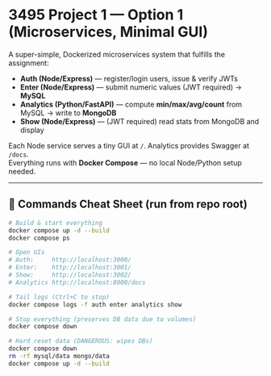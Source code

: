 # 3495 Project 1 — Option 1 (Microservices, Minimal GUI)

A super-simple, Dockerized microservices system that fulfills the assignment:

- **Auth (Node/Express)** — register/login users, issue & verify JWTs  
- **Enter (Node/Express)** — submit numeric values (JWT required) → **MySQL**  
- **Analytics (Python/FastAPI)** — compute **min/max/avg/count** from MySQL → write to **MongoDB**  
- **Show (Node/Express)** — (JWT required) read stats from MongoDB and display

Each Node service serves a tiny GUI at `/`. Analytics provides Swagger at `/docs`.  
Everything runs with **Docker Compose** — no local Node/Python setup needed.

---

## 🔧 Commands Cheat Sheet (run from repo root)

```bash
# Build & start everything
docker compose up -d --build
docker compose ps

# Open UIs
# Auth:     http://localhost:3000/
# Enter:    http://localhost:3001/
# Show:     http://localhost:3002/
# Analytics http://localhost:8000/docs

# Tail logs (Ctrl+C to stop)
docker compose logs -f auth enter analytics show

# Stop everything (preserves DB data due to volumes)
docker compose down

# Hard reset data (DANGEROUS: wipes DBs)
docker compose down
rm -rf mysql/data mongo/data
docker compose up -d --build

